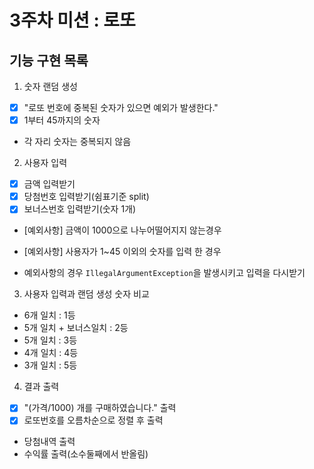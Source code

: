 # 3주차 미션 : 로또

## 기능 구현 목록

1. 숫자 랜덤 생성

- [X] "로또 번호에 중복된 숫자가 있으면 예외가 발생한다."
- [X] 1부터 45까지의 숫자
- 각 자리 숫자는 중복되지 않음


2. 사용자 입력

- [X] 금액 입력받기
- [X] 당첨번호 입력받기(쉼표기준 split)
- [X] 보너스번호 입력받기(숫자 1개)
- [예외사항] 금액이 1000으로 나누어떨어지지 않는경우
- [예외사항] 사용자가 1~45 이외의 숫자를 입력 한 경우

- 예외사항의 경우 `IllegalArgumentException`을 발생시키고 입력을 다시받기

3. 사용자 입력과 랜덤 생성 숫자 비교

- 6개 일치 : 1등
- 5개 일치 + 보너스일치 : 2등
- 5개 일치 : 3등
- 4개 일치 : 4등
- 3개 일치 : 5등

4. 결과 출력

- [X] "(가격/1000) 개를 구매하였습니다." 출력
- [X] 로또번호를 오름차순으로 정렬 후 출력
- 당첨내역 출력
- 수익률 출력(소수둘째에서 반올림)

